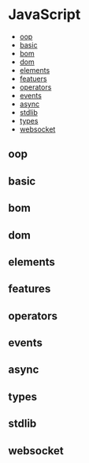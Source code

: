 # JavaScript

<!-- TOC -->

- [oop](#oop)
- [basic](#basic)
- [bom](#bom)
- [dom](#dom)
- [elements](#elements)
- [featuers](#features)
- [operators](#operators)
- [events](#events)
- [async](#async)
- [stdlib](#stdlib)
- [types](#types)
- [websocket](#websocket)

<!-- TOC -->

<!-- - Javascript writing style

- Variable

- Object

- Function

- Property

- Scope

- Node, Element, Document

- Closure

  - [closure](javascript/Doc/ScopeChain&Closure/closuer.md)

  - [深入理解JavaScript原型和闭包](javascript/Doc/ScopeChain&Closure/ScopeChain&Closure.md)

- Websocket

  - [WebSocket](javascript/Doc/WebSocket/websocket.md)

- RegExp

  - [正则表达式](javascript/Doc/正则表达式/一些正则表达式随记.md) -->

## oop

## basic

<!-- - introduction
- grammar
- history -->

## bom

## dom

## elements

## features

## operators

## events

## async

## types

## stdlib

## websocket